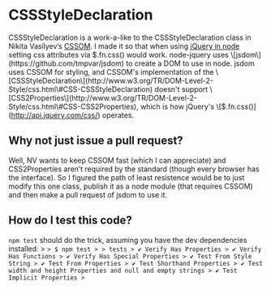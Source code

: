 CSSStyleDeclaration
===================

CSSStyleDeclaration is a work-a-like to the CSSStyleDeclaration class in Nikita Vasilyev’s [CSSOM](https://github.com/NV/CSSOM). I made it so that when using [jQuery in node](https://github.com/tmtk75/node-jquery) setting css attributes via <span class="math inline">$.fn.css() would work. node-jquery uses \[jsdom\](https://github.com/tmpvar/jsdom) to create a DOM to use in node. jsdom uses CSSOM for styling, and CSSOM's implementation of the \[CSSStyleDeclaration\](http://www.w3.org/TR/DOM-Level-2-Style/css.html\#CSS-CSSStyleDeclaration) doesn't support \[CSS2Properties\](http://www.w3.org/TR/DOM-Level-2-Style/css.html\#CSS-CSS2Properties), which is how jQuery's \[$</span>.fn.css()\](http://api.jquery.com/css/) operates.

Why not just issue a pull request?
----------------------------------

Well, NV wants to keep CSSOM fast (which I can appreciate) and CSS2Properties aren’t required by the standard (though every browser has the interface). So I figured the path of least resistence would be to just modify this one class, publish it as a node module (that requires CSSOM) and then make a pull request of jsdom to use it.

How do I test this code?
------------------------

`npm test` should do the trick, assuming you have the dev dependencies installed: &gt; `> $ npm test > > tests > ✔ Verify Has Properties > ✔ Verify Has Functions > ✔ Verify Has Special Properties > ✔ Test From Style String > ✔ Test From Properties > ✔ Test Shorthand Properties > ✔ Test width and height Properties and null and empty strings > ✔ Test Implicit Properties >`

